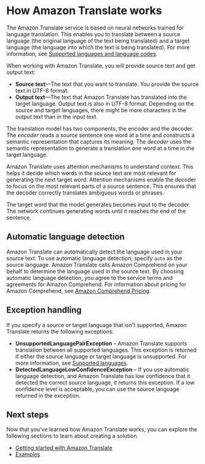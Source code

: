 # How Amazon Translate works<a name="how-it-works"></a>

The Amazon Translate service is based on neural networks trained for language translation\. This enables you to translate between a source language \(the original language of the text being translated\) and a target language \(the language into which the text is being translated\)\. For more information, see [Supported languages and language codes](what-is-languages.md)\.

When working with Amazon Translate, you will provide source text and get output text:
+ **Source text**—The text that you want to translate\. You provide the source text in UTF\-8 format\.
+ **Output text**—The text that Amazon Translate has translated into the target language\. Output text is also in UTF\-8 format\. Depending on the source and target languages, there might be more characters in the output text than in the input text\.

The translation model has two components, the encoder and the decoder\. The *encoder* reads a source sentence one word at a time and constructs a semantic representation that captures its meaning\. The *decoder* uses the semantic representation to generate a translation one word at a time in the target language\.

Amazon Translate uses attention mechanisms to understand context\. This helps it decide which words in the source text are most relevant for generating the next target word\. Attention mechanisms enable the decoder to focus on the most relevant parts of a source sentence\. This ensures that the decoder correctly translates ambiguous words or phrases\. 

The target word that the model generates becomes input to the decoder\. The network continues generating words until it reaches the end of the sentence\.

## Automatic language detection<a name="how-to-auto"></a>

Amazon Translate can automatically detect the language used in your source text\. To use automatic language detection, specify `auto` as the source language\. Amazon Translate calls Amazon Comprehend on your behalf to determine the language used in the source text\. By choosing automatic language detection, you agree to the service terms and agreements for Amazon Comprehend\. For information about pricing for Amazon Comprehend, see [ Amazon Comprehend Pricing](https://aws.amazon.com/comprehend/pricing/)\.

## Exception handling<a name="how-to-error-msg"></a>

If you specify a source or target language that isn't supported, Amazon Translate returns the following exceptions: 
+ **UnsupportedLanguagePairException** – Amazon Translate supports translation between all supported languages\. This exception is returned if either the source language or target language is unsupported\. For more information, see [Supported languages](what-is-languages.md)\.
+ **DetectedLanguageLowConfidenceException** – If you use automatic language detection, and Amazon Translate has low confidence that it detected the correct source language, it returns this exception\. If a low confidence level is acceptable, you can use the source language returned in the exception\.

## Next steps<a name="how-it-works-next-steps"></a>

Now that you've learned how Amazon Translate works, you can explore the following sections to learn about creating a solution\.
+ [Getting started with Amazon Translate](getting-started.md)
+ [Examples](examples.md)